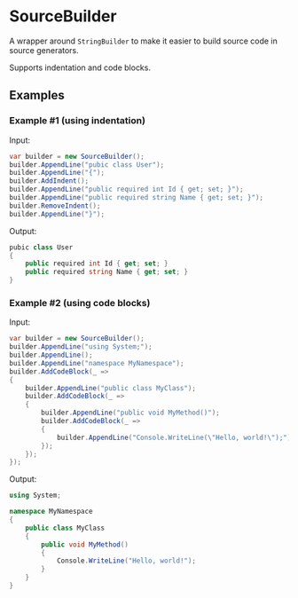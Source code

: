 ﻿# SourceBuilder

A wrapper around `StringBuilder` to make it easier to build source code in source generators.

Supports indentation and code blocks.

## Examples

### Example #1 (using indentation)

Input:
```csharp
var builder = new SourceBuilder();
builder.AppendLine("pubic class User");
builder.AppendLine("{");
builder.AddIndent();
builder.AppendLine("public required int Id { get; set; }");
builder.AppendLine("public required string Name { get; set; }");
builder.RemoveIndent();
builder.AppendLine("}");
```

Output:
```csharp
pubic class User
{
    public required int Id { get; set; }
    public required string Name { get; set; }
}
```

### Example #2 (using code blocks)

Input:
```csharp
var builder = new SourceBuilder();
builder.AppendLine("using System;");
builder.AppendLine();
builder.AppendLine("namespace MyNamespace");
builder.AddCodeBlock(_ =>
{
    builder.AppendLine("public class MyClass");
    builder.AddCodeBlock(_ =>
    {
        builder.AppendLine("public void MyMethod()");
        builder.AddCodeBlock(_ =>
        {
            builder.AppendLine("Console.WriteLine(\"Hello, world!\");");
        });
    });
});
```

Output:
```csharp
using System;

namespace MyNamespace
{
    public class MyClass
    {
        public void MyMethod()
        {
            Console.WriteLine("Hello, world!");
        }
    }
}
```